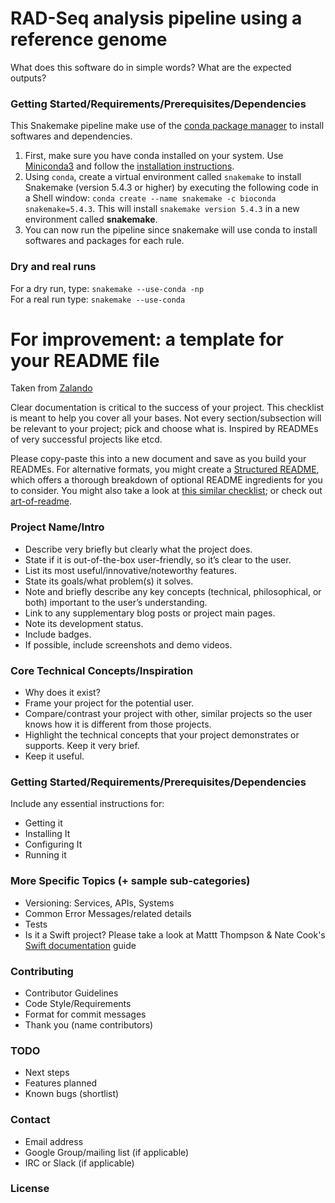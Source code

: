 # RAD-Seq analysis pipeline using a reference genome
What does this software do in simple words?
What are the expected outputs?

### Getting Started/Requirements/Prerequisites/Dependencies
This Snakemake pipeline make use of the [conda package manager](https://docs.conda.io/en/latest/) to install softwares and dependencies.
1. First, make sure you have conda installed on your system. Use [Miniconda3](https://docs.conda.io/en/latest/miniconda.html) and follow the [installation instructions](https://conda.io/projects/conda/en/latest/user-guide/install/index.html).  
2. Using `conda`, create a virtual environment called `snakemake` to install Snakemake (version 5.4.3 or higher) by executing the following code in a Shell window: `conda create --name snakemake -c bioconda snakemake=5.4.3`. This will install `snakemake version 5.4.3` in a new environment called __snakemake__.
3. You can now run the pipeline since snakemake will use conda to install softwares and packages for each rule.

### Dry and real runs
For a dry run, type: `snakemake --use-conda -np`  
For a real run type: `snakemake --use-conda`  


# For improvement: a template for your README file
Taken from [Zalando](https://github.com/zalando/zalando-howto-open-source/edit/master/READMEtemplate.md)

Clear documentation is critical to the success of your project. This checklist is meant to help you cover all your bases. Not every section/subsection will be relevant to your project; pick and choose what is. Inspired by READMEs of very successful projects like etcd.

Please copy-paste this into a new document and save as you build your READMEs. For alternative formats, you might create a [Structured README](https://github.com/shaloo/structuredreadme), which offers a thorough breakdown of optional README ingredients for you to consider. You might also take a look at [this similar checklist](https://github.com/cfpb/open-source-project-template); or check out [art-of-readme](https://github.com/noffle/art-of-readme).

### Project Name/Intro

- Describe very briefly but clearly what the project does.
- State if it is out-of-the-box user-friendly, so it’s clear to the user.
- List its most useful/innovative/noteworthy features.
- State its goals/what problem(s) it solves.
- Note and briefly describe any key concepts (technical, philosophical, or both) important to the user’s understanding.
- Link to any supplementary blog posts or project main pages.
- Note its development status.
- Include badges.
- If possible, include screenshots and demo videos.

### Core Technical Concepts/Inspiration

- Why does it exist?
- Frame your project for the potential user.
- Compare/contrast your project with other, similar projects so the user knows how it is different from those projects.
- Highlight the technical concepts that your project demonstrates or supports. Keep it very brief.
- Keep it useful.

### Getting Started/Requirements/Prerequisites/Dependencies
Include any essential instructions for:
- Getting it
- Installing It
- Configuring It
- Running it

### More Specific Topics (+ sample sub-categories)
- Versioning: Services, APIs, Systems
- Common Error Messages/related details
- Tests
- Is it a Swift project? Please take a look at Mattt Thompson & Nate Cook's [Swift documentation](http://nshipster.com/swift-documentation/) guide

### Contributing
- Contributor Guidelines
- Code Style/Requirements
- Format for commit messages
- Thank you (name contributors)

### TODO
- Next steps
- Features planned
- Known bugs (shortlist)

### Contact
- Email address
- Google Group/mailing list (if applicable)
- IRC or Slack (if applicable)

### License
